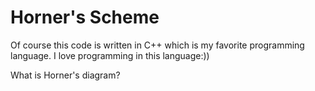 # Horner's Scheme
Of course this code is written in C++ which is my favorite programming language. I love programming in this language:))

What is Horner's diagram?

